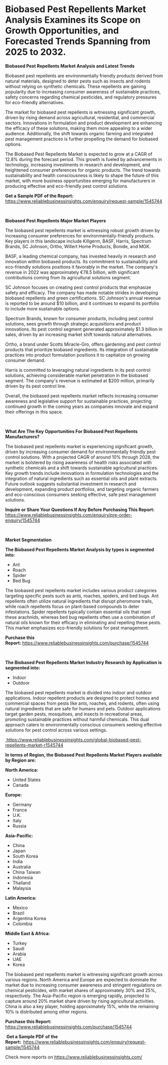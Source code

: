 <p><h1>Biobased Pest Repellents Market Analysis Examines its Scope on Growth Opportunities, and Forecasted Trends Spanning from 2025 to 2032.</h1></p><p><strong>Biobased Pest Repellents Market Analysis and Latest Trends</strong></p>
<p><p>Biobased pest repellents are environmentally friendly products derived from natural materials, designed to deter pests such as insects and rodents without relying on synthetic chemicals. These repellents are gaining popularity due to increasing consumer awareness of sustainable practices, safety concerns regarding chemical pesticides, and regulatory pressures for eco-friendly alternatives.</p><p>The market for biobased pest repellents is witnessing significant growth, driven by rising demand across agricultural, residential, and commercial sectors. Innovations in formulation and product development are enhancing the efficacy of these solutions, making them more appealing to a wider audience. Additionally, the shift towards organic farming and integrated pest management practices is further propelling the demand for biobased options.</p><p>The Biobased Pest Repellents Market is expected to grow at a CAGR of 12.8% during the forecast period. This growth is fueled by advancements in technology, increasing investments in research and development, and heightened consumer preferences for organic products. The trend towards sustainability and health consciousness is likely to shape the future of this market, with more business opportunities emerging for manufacturers in producing effective and eco-friendly pest control solutions.</p></p>
<p><strong>Get a Sample PDF of the Report:&nbsp;</strong> <a href="https://www.reliablebusinessinsights.com/enquiry/request-sample/1545744?utm_campaign=2132&utm_medium=2&utm_source=Github&utm_content=ia&utm_term=09022025&utm_id=biobased-pest-repellents">https://www.reliablebusinessinsights.com/enquiry/request-sample/1545744</a></p>
<p>&nbsp;</p>
<p><strong>Biobased Pest Repellents Major Market Players</strong></p>
<p><p>The biobased pest repellents market is witnessing robust growth driven by increasing consumer preferences for environmentally-friendly products. Key players in this landscape include Killgerm, BASF, Harris, Spectrum Brands, SC Johnson, Ortho, Willert Home Products, Bonide, and MGK. </p><p>BASF, a leading chemical company, has invested heavily in research and innovation within biobased products. Its commitment to sustainability and eco-friendly solutions positions it favorably in the market. The company's revenue in 2022 was approximately €78.5 billion, with significant contributions coming from its agricultural solutions segment.</p><p>SC Johnson focuses on creating pest control products that emphasize safety and efficacy. The company has made notable strides in developing biobased repellents and green certifications. SC Johnson's annual revenue is reported to be around $10 billion, and it continues to expand its portfolio to include more sustainable options.</p><p>Spectrum Brands, known for consumer products, including pest control solutions, sees growth through strategic acquisitions and product innovations. Its pest control segment generated approximately $1.3 billion in sales, driven by an increasing market shift towards natural alternatives.</p><p>Ortho, a brand under Scotts Miracle-Gro, offers gardening and pest control products that prioritize biobased ingredients. Its integration of sustainable practices into product formulation positions it to capitalize on growing consumer demand.</p><p>Harris is committed to leveraging natural ingredients in its pest control solutions, achieving considerable market penetration in the biobased segment. The company's revenue is estimated at $200 million, primarily driven by its pest control line.</p><p>Overall, the biobased pest repellents market reflects increasing consumer awareness and legislative support for sustainable practices, projecting continued growth in the coming years as companies innovate and expand their offerings in this space.</p></p>
<p>&nbsp;</p>
<p><strong>What Are The Key Opportunities For Biobased Pest Repellents Manufacturers?</strong></p>
<p><p>The biobased pest repellents market is experiencing significant growth, driven by increasing consumer demand for environmentally friendly pest control solutions. With a projected CAGR of around 10% through 2028, the market is bolstered by rising awareness of health risks associated with synthetic chemicals and a shift towards sustainable agricultural practices. Key growth trends include innovations in formulation technologies and the integration of natural ingredients such as essential oils and plant extracts. Future outlook suggests substantial investment in research and development, expanding product portfolios, and targeting organic farmers and eco-conscious consumers seeking effective, safe pest management solutions.</p></p>
<p><strong>Inquire or Share Your Questions If Any Before Purchasing This Report:</strong> <a href="https://www.reliablebusinessinsights.com/enquiry/pre-order-enquiry/1545744?utm_campaign=2132&utm_medium=2&utm_source=Github&utm_content=ia&utm_term=09022025&utm_id=biobased-pest-repellents">https://www.reliablebusinessinsights.com/enquiry/pre-order-enquiry/1545744</a></p>
<p>&nbsp;</p>
<p><strong>Market Segmentation</strong></p>
<p><strong>The Biobased Pest Repellents Market Analysis by types is segmented into:</strong></p>
<p><ul><li>Ant</li><li>Roach</li><li>Spider</li><li>Bed Bug</li></ul></p>
<p><p>The biobased pest repellents market includes various product categories targeting specific pests such as ants, roaches, spiders, and bed bugs. Ant repellents often utilize natural ingredients that disrupt pheromone trails, while roach repellents focus on plant-based compounds to deter infestations. Spider repellents typically contain essential oils that repel these arachnids, whereas bed bug repellents often use a combination of natural oils known for their efficacy in eliminating and repelling these pests. This market emphasizes eco-friendly solutions for pest management.</p></p>
<p><strong>Purchase this Report:&nbsp;</strong><a href="https://www.reliablebusinessinsights.com/purchase/1545744?utm_campaign=2132&utm_medium=2&utm_source=Github&utm_content=ia&utm_term=09022025&utm_id=biobased-pest-repellents">https://www.reliablebusinessinsights.com/purchase/1545744</a></p>
<p>&nbsp;</p>
<p><strong>The Biobased Pest Repellents Market Industry Research by Application is segmented into:</strong></p>
<p><ul><li>Indoor</li><li>Outdoor</li></ul></p>
<p><p>The biobased pest repellents market is divided into indoor and outdoor applications. Indoor repellent products are designed to protect homes and commercial spaces from pests like ants, roaches, and rodents, often using natural ingredients that are safe for humans and pets. Outdoor applications target garden pests, mosquitoes, and insects in recreational areas, promoting sustainable practices without harmful chemicals. This dual approach caters to environmentally conscious consumers seeking effective solutions for pest control across various settings.</p></p>
<p><a href="https://www.reliablebusinessinsights.com/global-biobased-pest-repellents-market-r1545744?utm_campaign=2132&utm_medium=2&utm_source=Github&utm_content=ia&utm_term=09022025&utm_id=biobased-pest-repellents">&nbsp;https://www.reliablebusinessinsights.com/global-biobased-pest-repellents-market-r1545744</a></p>
<p><strong>In terms of Region, the Biobased Pest Repellents Market Players available by Region are:</strong></p>
<p>
    <p> <strong> North America: </strong>
        <ul>
            <li>United States</li>
            <li>Canada</li>
        </ul>
        </p> 
    <p> <strong> Europe: </strong>
        <ul>
            <li>Germany</li>
            <li>France</li>
            <li>U.K.</li>
            <li>Italy</li>
            <li>Russia</li>
        </ul>
        </p> 
    <p> <strong> Asia-Pacific: </strong>
        <ul>
            <li>China</li>
            <li>Japan</li>
            <li>South Korea</li>
            <li>India</li>
            <li>Australia</li>
            <li>China Taiwan</li>
            <li>Indonesia</li>
            <li>Thailand</li>
            <li>Malaysia</li>
        </ul>
        </p> 
    <p> <strong> Latin America: </strong>
        <ul>
            <li>Mexico</li>
            <li>Brazil</li>
            <li>Argentina Korea</li>
            <li>Colombia</li>
        </ul>
        </p> 
    <p> <strong> Middle East & Africa: </strong>
        <ul>
            <li>Turkey</li>
            <li>Saudi</li>
            <li>Arabia</li>
            <li>UAE</li>
            <li>Korea</li>
        </ul>
    </p>
    </p>
<p><p>The biobased pest repellents market is witnessing significant growth across various regions. North America and Europe are expected to dominate the market due to increasing consumer awareness and stringent regulations on chemical pesticides, with market shares of approximately 30% and 25%, respectively. The Asia-Pacific region is emerging rapidly, projected to capture around 20% market share driven by rising agricultural activities. China is also a key player, holding approximately 15%, while the remaining 10% is distributed among other regions.</p></p>
<p><strong>Purchase this Report: </strong><a href="https://www.reliablebusinessinsights.com/purchase/1545744?utm_campaign=2132&utm_medium=2&utm_source=Github&utm_content=ia&utm_term=09022025&utm_id=biobased-pest-repellents">https://www.reliablebusinessinsights.com/purchase/1545744</a></p>
<p>&nbsp;<strong>Get a Sample PDF of the Report:&nbsp;&nbsp;</strong><a href="https://www.reliablebusinessinsights.com/enquiry/request-sample/1545744?utm_campaign=2132&utm_medium=2&utm_source=Github&utm_content=ia&utm_term=09022025&utm_id=biobased-pest-repellents">https://www.reliablebusinessinsights.com/enquiry/request-sample/1545744</a></p>
<p><strong></strong></p>
<p>Check more reports on <a href="https://www.reliablebusinessinsights.com/?utm_campaign=2132&utm_medium=2&utm_source=Github&utm_content=ia&utm_term=09022025&utm_id=biobased-pest-repellents">https://www.reliablebusinessinsights.com/</a></p>